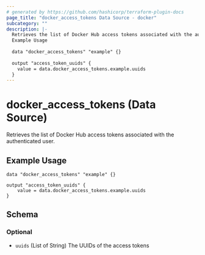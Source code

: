```yaml
---
# generated by https://github.com/hashicorp/terraform-plugin-docs
page_title: "docker_access_tokens Data Source - docker"
subcategory: ""
description: |-
  Retrieves the list of Docker Hub access tokens associated with the authenticated user.
  Example Usage
  
  data "docker_access_tokens" "example" {}
  
  output "access_token_uuids" {
  	value = data.docker_access_tokens.example.uuids
  }
---
```


# docker_access_tokens (Data Source)

Retrieves the list of Docker Hub access tokens associated with the authenticated user.

## Example Usage

```hcl
data "docker_access_tokens" "example" {}

output "access_token_uuids" {
	value = data.docker_access_tokens.example.uuids
}
```



<!-- schema generated by tfplugindocs -->
## Schema

### Optional

- `uuids` (List of String) The UUIDs of the access tokens
